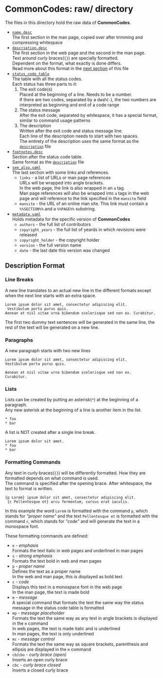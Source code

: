 # CommonCodes: raw/ directory #

The files in this directory hold the raw data of **CommonCodes**.

* [`name.desc`](./v2/name.desc)  
  The first section in the man page, copied over after trimming and compressing
   whitespace
* [`description.desc`](./v2/description.desc)  
  The first section in the web page and the second in the man page.  
  Text around curly braces(`{}`) are specially formatted.  
  Dependent on the format, what exactly is done differs.  
  Read more about this format in the [next section](#description-format) of this
   file
* [`status_code_table`](./v2/status_code_table)  
  The table with all the status codes.  
  Each status has three parts to it:
  1. The exit code(s)  
     Placed at the beginning of a line. Needs to be a number.  
     If there are two codes, separated by a dash(`-`), the two numbers are
      interpreted as beginning and end of a code range
  2. The status message  
     After the exit code, separated by whitespace, it has a special format,
     similar to command usage patterns
  3. The description  
     Written after the exit code and status message line.  
     Each line of the description needs to start with two spaces.  
     The entirety of the description uses the same format as the
      [`description`](./v2/description) file
* [`footnotes.desc`](./v2/footnotes.desc)  
  Section after the status code table.  
  Same format as the [`description`](./v2/description) file
* [`see_also.yaml`](./v2/see_also.yaml)  
  The last section with some links and references.
  * `links` - a list of URLs or man page references  
    URLs will be wrapped into angle brackets.  
    In the web page, the link is also wrapped in an `a` tag.  
    Man page references will also be wrapped into `a` tags in the web page and
     will reference to the link specified in the `mansite` field
  * `mansite` - the URL of an online man site. This link must contain a
     `%%SECTION%%` and a `%%PAGE%%` substring.
* [`metadata.yaml`](./v2/metadata.yaml)  
  Holds metadata for the specific version of **CommonCodes**
  * `authors` - the full list of contributors
  * `copyright_years` - the full list of yeards in which revisions were released
  * `copyright_holder` - the copyright holder
  * `version` - the full version name
  * `date` - the last date this version was changed

## Description Format ##

### Line Breaks ###

A new line translates to an actual new line in the different formats except
 when the next line starts with an extra space.

	Lorem ipsum dolor sit amet, consectetur adipiscing elit.
	 Vestibulum porta purus quis.
	Aenean at nisl vitae urna bibendum scelerisque sed non ex. Curabitur.

The first two dummy text sentences will be generated in the same line, the rest
 of the text will be generated on a new line.

### Paragraphs ###

A new paragraph starts with two new lines

	Lorem ipsum dolor sit amet, consectetur adipiscing elit.
	Vestibulum porta purus quis.
	
	Aenean at nisl vitae urna bibendum scelerisque sed non ex.
	Curabitur.

### Lists ###

Lists can be created by putting an asterisk(`*`) at the beginning of a paragraph.  
Any new asterisk at the beginning of a line is another item in the list.

	* foo
	* bar

A list is NOT created after a single line break.

	Lorem ipsum dolor sit amet.
	* foo
	* bar

### Formatting Commands ###

Any text in curly braces(`{}`) will be differently formatted. How they are
 formatted depends on what command is used.  
The command is specified after the opening brace. After whitespace, the text to
 format is written.

	{p Lorem} ipsum dolor sit amet, consectetur adipiscing elit.
	 {c Pellentesque et} arcu fermentum, cursus erat iaculis.

In this example the word `Lorem` is formatted with the command `p`, which stands
 for _"proper name"_ and the text `Pellentesque et` is formatted with the
 command `c`, which stands for _"code"_ and will generate the text in a
 monospace font.

These formatting commands are defined:

* `e` - _emphasis_  
  Formats the text italic in web pages and underlined in man pages
* `s` - _strong emphasis_  
  Formats the text bold in web and man pages
* `p` - _proper name_  
  Defines the text as a proper name  
  In the web and man page, this is displayed as bold text
* `c` - _code_  
  Displays this text in a monospace font in the web page  
  In the man page, the text is made bold
* `m` - _message_  
  A special command that formats the text the same way the status message in the
   status code table is formatted
* `mp` - _message placeholder_  
  Formats the text the same way as any text in angle brackets is displayed in
   the `m` command  
  In web pages, the text is made italic and is underlined  
  In man pages, the text is only underlined
* `mc` - _message control_  
  Formats the text the same way as square brackets, parenthesis and ellipsis are
   displayed in the `m` command  
* `cb`/`cbo` - _curly brace (open)_  
  Inserts an open curly brace
* `cbc` - _curly brace closed_  
  Inserts a closed curly brace
